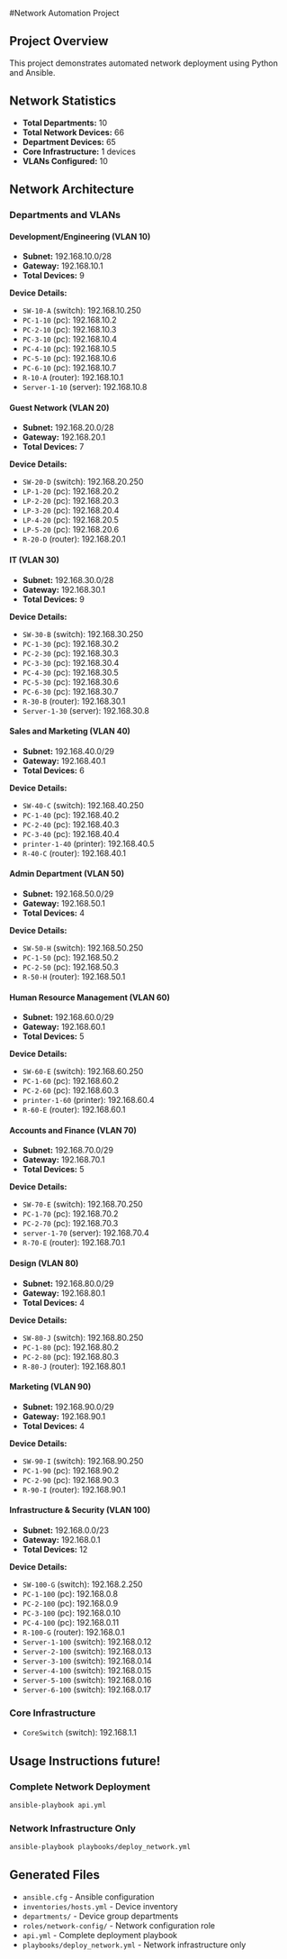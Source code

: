 #Network Automation Project

## Project Overview
This project demonstrates automated network deployment using Python and Ansible.

## Network Statistics
- **Total Departments:** 10
- **Total Network Devices:** 66
- **Department Devices:** 65
- **Core Infrastructure:** 1 devices
- **VLANs Configured:** 10

## Network Architecture

### Departments and VLANs

#### Development/Engineering (VLAN 10)
- **Subnet:** 192.168.10.0/28
- **Gateway:** 192.168.10.1
- **Total Devices:** 9

**Device Details:**
  - `SW-10-A` (switch): 192.168.10.250
  - `PC-1-10` (pc): 192.168.10.2
  - `PC-2-10` (pc): 192.168.10.3
  - `PC-3-10` (pc): 192.168.10.4
  - `PC-4-10` (pc): 192.168.10.5
  - `PC-5-10` (pc): 192.168.10.6
  - `PC-6-10` (pc): 192.168.10.7
  - `R-10-A` (router): 192.168.10.1
  - `Server-1-10` (server): 192.168.10.8

#### Guest Network (VLAN 20)
- **Subnet:** 192.168.20.0/28
- **Gateway:** 192.168.20.1
- **Total Devices:** 7

**Device Details:**
  - `SW-20-D` (switch): 192.168.20.250
  - `LP-1-20` (pc): 192.168.20.2
  - `LP-2-20` (pc): 192.168.20.3
  - `LP-3-20` (pc): 192.168.20.4
  - `LP-4-20` (pc): 192.168.20.5
  - `LP-5-20` (pc): 192.168.20.6
  - `R-20-D` (router): 192.168.20.1

#### IT (VLAN 30)
- **Subnet:** 192.168.30.0/28
- **Gateway:** 192.168.30.1
- **Total Devices:** 9

**Device Details:**
  - `SW-30-B` (switch): 192.168.30.250
  - `PC-1-30` (pc): 192.168.30.2
  - `PC-2-30` (pc): 192.168.30.3
  - `PC-3-30` (pc): 192.168.30.4
  - `PC-4-30` (pc): 192.168.30.5
  - `PC-5-30` (pc): 192.168.30.6
  - `PC-6-30` (pc): 192.168.30.7
  - `R-30-B` (router): 192.168.30.1
  - `Server-1-30` (server): 192.168.30.8

#### Sales and Marketing (VLAN 40)
- **Subnet:** 192.168.40.0/29
- **Gateway:** 192.168.40.1
- **Total Devices:** 6

**Device Details:**
  - `SW-40-C` (switch): 192.168.40.250
  - `PC-1-40` (pc): 192.168.40.2
  - `PC-2-40` (pc): 192.168.40.3
  - `PC-3-40` (pc): 192.168.40.4
  - `printer-1-40` (printer): 192.168.40.5
  - `R-40-C` (router): 192.168.40.1

#### Admin Department (VLAN 50)
- **Subnet:** 192.168.50.0/29
- **Gateway:** 192.168.50.1
- **Total Devices:** 4

**Device Details:**
  - `SW-50-H` (switch): 192.168.50.250
  - `PC-1-50` (pc): 192.168.50.2
  - `PC-2-50` (pc): 192.168.50.3
  - `R-50-H` (router): 192.168.50.1

#### Human Resource Management (VLAN 60)
- **Subnet:** 192.168.60.0/29
- **Gateway:** 192.168.60.1
- **Total Devices:** 5

**Device Details:**
  - `SW-60-E` (switch): 192.168.60.250
  - `PC-1-60` (pc): 192.168.60.2
  - `PC-2-60` (pc): 192.168.60.3
  - `printer-1-60` (printer): 192.168.60.4
  - `R-60-E` (router): 192.168.60.1

#### Accounts and Finance (VLAN 70)
- **Subnet:** 192.168.70.0/29
- **Gateway:** 192.168.70.1
- **Total Devices:** 5

**Device Details:**
  - `SW-70-E` (switch): 192.168.70.250
  - `PC-1-70` (pc): 192.168.70.2
  - `PC-2-70` (pc): 192.168.70.3
  - `server-1-70` (server): 192.168.70.4
  - `R-70-E` (router): 192.168.70.1

#### Design (VLAN 80)
- **Subnet:** 192.168.80.0/29
- **Gateway:** 192.168.80.1
- **Total Devices:** 4

**Device Details:**
  - `SW-80-J` (switch): 192.168.80.250
  - `PC-1-80` (pc): 192.168.80.2
  - `PC-2-80` (pc): 192.168.80.3
  - `R-80-J` (router): 192.168.80.1

#### Marketing (VLAN 90)
- **Subnet:** 192.168.90.0/29
- **Gateway:** 192.168.90.1
- **Total Devices:** 4

**Device Details:**
  - `SW-90-I` (switch): 192.168.90.250
  - `PC-1-90` (pc): 192.168.90.2
  - `PC-2-90` (pc): 192.168.90.3
  - `R-90-I` (router): 192.168.90.1

#### Infrastructure & Security (VLAN 100)
- **Subnet:** 192.168.0.0/23
- **Gateway:** 192.168.0.1
- **Total Devices:** 12

**Device Details:**
  - `SW-100-G` (switch): 192.168.2.250
  - `PC-1-100` (pc): 192.168.0.8
  - `PC-2-100` (pc): 192.168.0.9
  - `PC-3-100` (pc): 192.168.0.10
  - `PC-4-100` (pc): 192.168.0.11
  - `R-100-G` (router): 192.168.0.1
  - `Server-1-100` (switch): 192.168.0.12
  - `Server-2-100` (switch): 192.168.0.13
  - `Server-3-100` (switch): 192.168.0.14
  - `Server-4-100` (switch): 192.168.0.15
  - `Server-5-100` (switch): 192.168.0.16
  - `Server-6-100` (switch): 192.168.0.17

### Core Infrastructure
- `CoreSwitch` (switch): 192.168.1.1

## Usage Instructions future!

### Complete Network Deployment
```bash
ansible-playbook api.yml
```

### Network Infrastructure Only
```bash
ansible-playbook playbooks/deploy_network.yml
```

## Generated Files
- `ansible.cfg` - Ansible configuration
- `inventories/hosts.yml` - Device inventory
- `departments/` - Device group departments
- `roles/network-config/` - Network configuration role
- `api.yml` - Complete deployment playbook
- `playbooks/deploy_network.yml` - Network infrastructure only
